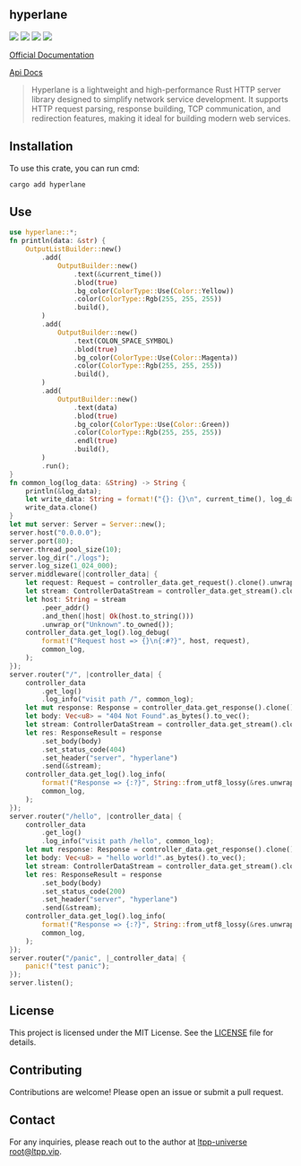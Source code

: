 ## hyperlane

[![](https://img.shields.io/crates/v/hyperlane.svg)](https://crates.io/crates/hyperlane)
[![](https://docs.rs/hyperlane/badge.svg)](https://docs.rs/hyperlane)
[![](https://img.shields.io/crates/l/hyperlane.svg)](./LICENSE)
[![](https://github.com/ltpp-universe/hyperlane/workflows/Rust/badge.svg)](https://github.com/ltpp-universe/hyperlane/actions?query=workflow:Rust)

[Official Documentation](https://docs.ltpp.vip/HYPERLANE/)

[Api Docs](https://docs.rs/hyperlane/latest/hyperlane/)

> Hyperlane is a lightweight and high-performance Rust HTTP server library designed to simplify network service development. It supports HTTP request parsing, response building, TCP communication, and redirection features, making it ideal for building modern web services.

## Installation

To use this crate, you can run cmd:

```shell
cargo add hyperlane
```

## Use

```rust
use hyperlane::*;
fn println(data: &str) {
    OutputListBuilder::new()
        .add(
            OutputBuilder::new()
                .text(&current_time())
                .blod(true)
                .bg_color(ColorType::Use(Color::Yellow))
                .color(ColorType::Rgb(255, 255, 255))
                .build(),
        )
        .add(
            OutputBuilder::new()
                .text(COLON_SPACE_SYMBOL)
                .blod(true)
                .bg_color(ColorType::Use(Color::Magenta))
                .color(ColorType::Rgb(255, 255, 255))
                .build(),
        )
        .add(
            OutputBuilder::new()
                .text(data)
                .blod(true)
                .bg_color(ColorType::Use(Color::Green))
                .color(ColorType::Rgb(255, 255, 255))
                .endl(true)
                .build(),
        )
        .run();
}
fn common_log(log_data: &String) -> String {
    println(&log_data);
    let write_data: String = format!("{}: {}\n", current_time(), log_data);
    write_data.clone()
}
let mut server: Server = Server::new();
server.host("0.0.0.0");
server.port(80);
server.thread_pool_size(10);
server.log_dir("./logs");
server.log_size(1_024_000);
server.middleware(|controller_data| {
    let request: Request = controller_data.get_request().clone().unwrap();
    let stream: ControllerDataStream = controller_data.get_stream().clone().unwrap();
    let host: String = stream
        .peer_addr()
        .and_then(|host| Ok(host.to_string()))
        .unwrap_or("Unknown".to_owned());
    controller_data.get_log().log_debug(
        format!("Request host => {}\n{:#?}", host, request),
        common_log,
    );
});
server.router("/", |controller_data| {
    controller_data
        .get_log()
        .log_info("visit path /", common_log);
    let mut response: Response = controller_data.get_response().clone().unwrap();
    let body: Vec<u8> = "404 Not Found".as_bytes().to_vec();
    let stream: ControllerDataStream = controller_data.get_stream().clone().unwrap();
    let res: ResponseResult = response
        .set_body(body)
        .set_status_code(404)
        .set_header("server", "hyperlane")
        .send(&stream);
    controller_data.get_log().log_info(
        format!("Response => {:?}", String::from_utf8_lossy(&res.unwrap())),
        common_log,
    );
});
server.router("/hello", |controller_data| {
    controller_data
        .get_log()
        .log_info("visit path /hello", common_log);
    let mut response: Response = controller_data.get_response().clone().unwrap();
    let body: Vec<u8> = "hello world!".as_bytes().to_vec();
    let stream: ControllerDataStream = controller_data.get_stream().clone().unwrap();
    let res: ResponseResult = response
        .set_body(body)
        .set_status_code(200)
        .set_header("server", "hyperlane")
        .send(&stream);
    controller_data.get_log().log_info(
        format!("Response => {:?}", String::from_utf8_lossy(&res.unwrap())),
        common_log,
    );
});
server.router("/panic", |_controller_data| {
    panic!("test panic");
});
server.listen();
```

## License

This project is licensed under the MIT License. See the [LICENSE](LICENSE) file for details.

## Contributing

Contributions are welcome! Please open an issue or submit a pull request.

## Contact

For any inquiries, please reach out to the author at [ltpp-universe <root@ltpp.vip>](mailto:root@ltpp.vip).
